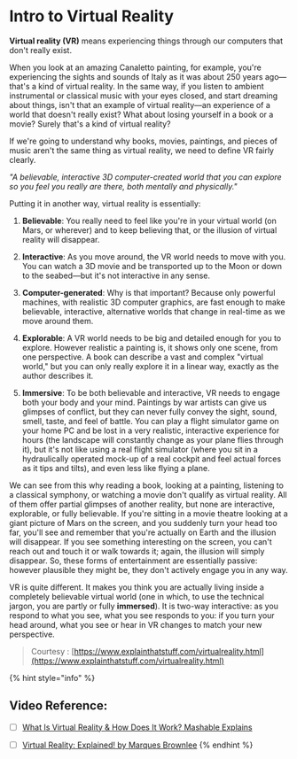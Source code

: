 # Intro to Virtual Reality

**Virtual reality \(VR\)** means experiencing things through our computers that don't really exist.

When you look at an amazing Canaletto painting, for example, you're experiencing the sights and sounds of Italy as it was about 250 years ago—that's a kind of virtual reality. In the same way, if you listen to ambient instrumental or classical music with your eyes closed, and start dreaming about things, isn't that an example of virtual reality—an experience of a world that doesn't really exist? What about losing yourself in a book or a movie? Surely that's a kind of virtual reality?

If we're going to understand why books, movies, paintings, and pieces of music aren't the same thing as virtual reality, we need to define VR fairly clearly.

*"A believable, interactive 3D computer-created world that you can explore so you feel you really are there, both mentally and physically."*

Putting it in another way, virtual reality is essentially:

1. **Believable**: You really need to feel like you're in your virtual world \(on Mars, or wherever\) and to keep believing that, or the illusion of virtual reality will disappear.

2. **Interactive**: As you move around, the VR world needs to move with you. You can watch a 3D movie and be transported up to the Moon or down to the seabed—but it's not interactive in any sense.

3. **Computer-generated**: Why is that important? Because only powerful machines, with realistic 3D computer graphics, are fast enough to make believable, interactive, alternative worlds that change in real-time as we move around them.

4. **Explorable**: A VR world needs to be big and detailed enough for you to explore. However realistic a painting is, it shows only one scene, from one perspective. A book can describe a vast and complex "virtual world," but you can only really explore it in a linear way, exactly as the author describes it.

5. **Immersive**: To be both believable and interactive, VR needs to engage both your body and your mind. Paintings by war artists can give us glimpses of conflict, but they can never fully convey the sight, sound, smell, taste, and feel of battle. You can play a flight simulator game on your home PC and be lost in a very realistic, interactive experience for hours \(the landscape will constantly change as your plane flies through it\), but it's not like using a real flight simulator \(where you sit in a hydraulically operated mock-up of a real cockpit and feel actual forces as it tips and tilts\), and even less like flying a plane.

We can see from this why reading a book, looking at a painting, listening to a classical symphony, or watching a movie don't qualify as virtual reality. All of them offer partial glimpses of another reality, but none are interactive, explorable, or fully believable. If you're sitting in a movie theatre looking at a giant picture of Mars on the screen, and you suddenly turn your head too far, you'll see and remember that you're actually on Earth and the illusion will disappear. If you see something interesting on the screen, you can't reach out and touch it or walk towards it; again, the illusion will simply disappear. So, these forms of entertainment are essentially passive: however plausible they might be, they don't actively engage you in any way.

VR is quite different. It makes you think you are actually living inside a completely believable virtual world \(one in which, to use the technical jargon, you are partly or fully **immersed**\). It is two-way interactive: as you respond to what you see, what you see responds to you: if you turn your head around, what you see or hear in VR changes to match your new perspective.

> Courtesy : [https://www.explainthatstuff.com/virtualreality.html](https://www.explainthatstuff.com/virtualreality.html)

{% hint style="info" %}
## Video Reference:

* [ ] [What Is Virtual Reality & How Does It Work? Mashable Explains](https://www.youtube.com/watch?v=HBNH8tzsfVM)
* [ ] [Virtual Reality: Explained! by Marques Brownlee](https://www.youtube.com/watch?v=i4Zt3JZejbg)
{% endhint %}

